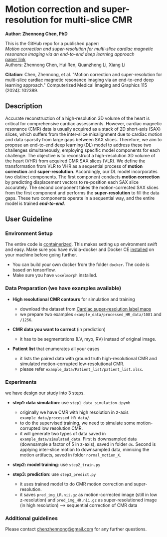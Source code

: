 # Motion correction and super-resolution for multi-slice CMR 
**Author: Zhennong Chen, PhD**<br />

This is the GitHub repo for a published paper: <br />
*Motion correction and super-resolution for multi-slice cardiac magnetic resonance imaging via an end-to-end deep learning approach*<br />
[paper link](https://www.sciencedirect.com/science/article/abs/pii/S0895611124000661)<br />
Authors: Zhennong Chen, Hui Ren, Quanzheng Li, Xiang Li<br />

**Citation**: Chen, Zhennong, et al. "Motion correction and super-resolution for multi-slice cardiac magnetic resonance imaging via an end-to-end deep learning approach." Computerized Medical Imaging and Graphics 115 (2024): 102389.

## Description
Accurate reconstruction of a high-resolution 3D volume of the heart is critical for comprehensive cardiac assessments. However, cardiac magnetic resonance (CMR) data is usually acquired as a stack of 2D short-axis (SAX) slices, which suffers from the inter-slice misalignment due to cardiac motion and data sparsity from large gaps between SAX slices. Therefore, we aim to propose an end-to-end deep learning (DL) model to address these two challenges simultaneously, employing specific model components for each challenge. The objective is to reconstruct a high-resolution 3D volume of the heart (VHR) from acquired CMR SAX slices (VLR). We define the transformation from VLR to VHR as a sequential process of **motion correction** and **super-resolution**. Accordingly, our DL model incorporates two distinct components. The first component conducts **motion correction** by predicting displacement vectors to re-position each SAX slice accurately. The second component takes the motion-corrected SAX slices from the first component and performs the **super-resolution** to fill the data gaps. These two components operate in a sequential way, and the entire model is trained ***end-to-end***.<br />


## User Guideline
### Environment Setup
The entire code is [containerized](https://www.docker.com/resources/what-container). This makes setting up environment swift and easy. Make sure you have nvidia-docker and Docker CE [installed](https://docs.nvidia.com/datacenter/cloud-native/container-toolkit/install-guide.html#docker) on your machine before going further. <br />
- You can build your own docker from the folder ```docker```. The code is based on tensorflow. <br />
- Make sure you have ```voxelmorph``` installed.

### Data Preparation (we have examples available)
- **High resolutional CMR contours** for simulation and training<br />
    - download the dataset from [Cardiac super-resolution label maps](https://data.mendeley.com/datasets/pw87p286yx/1)
    - we prepare two examples ```example_data/processed_HR_data/1081``` and ```/1256```.  <br />

- **CMR data you want to correct** (in prediction)<br />
    - it has to be segmentations (LV, myo, RV) instead of original image. <br />

- **Patient list** that enumerates all your cases <br />
    - it lists the paired data with ground truth high-resolutional CMR and simulated motion-corrupted low-resolutional CMR. <br />
    - please refer ```example_data/Patient_list/patient_list.xlsx```.<br />


### Experiments
we have design our study into 3 steps.<br /> 
- **step1: data simulation**: use ```step1_data_simulation.ipynb```<br />
    - originally we have CMR with high resolution in z-axis ```example_data/processed_HR_data/```.<br />
    - to do the supervised training, we need to simulate some motion-corrupted low resolution CMR.<br />
    - it will generate two types of data saved in ```example_data/simulated_data```. First is downsampled data (downsample a factor of 5 in z-axis), saved in folder ```ds```. Second is applying inter-slice motion to downsampled data, mimicing the motion artifacts, saved in folder ```normal_motion_X```.<br />

- **step2: model training**: use ```step2_train.py```  <br /> 

- **step3: prediction**: use ```step3_predict.py``` <br /> 
    - it uses trained model to do CMR motion correction and super-resolution. 
    - it saves ```pred_img_LR.nii.gz``` as motion-corrected image (still in low z-resolution) and ```pred_img_HR.nii.gz``` as super-resolutioned image (in high resolution) --> sequential correction of CMR data


### Additional guidelines 
Please contact chenzhennong@gmail.com for any further questions.



